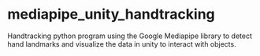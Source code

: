 # mediapipe_unity_handtracking
Handtracking python program using the Google Mediapipe library to detect hand landmarks and visualize the data in unity to interact with objects.
